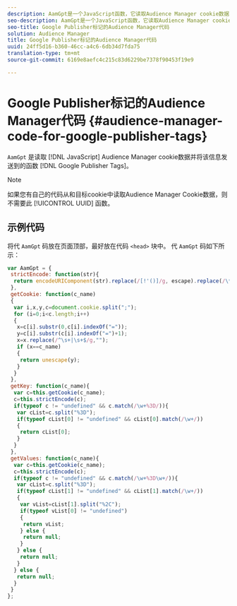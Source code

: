 ```yaml
---
description: AamGpt是一个JavaScript函数，它读取Audience Manager cookie数据，并将该信息发送到Google Publisher标记。
seo-description: AamGpt是一个JavaScript函数，它读取Audience Manager cookie数据，并将该信息发送到Google Publisher标记。
seo-title: Google Publisher标记的Audience Manager代码
solution: Audience Manager
title: Google Publisher标记的Audience Manager代码
uuid: 24ff5d16-b360-46cc-a4c6-6db34d7fda75
translation-type: tm+mt
source-git-commit: 6169e8aefc4c215c83d6229be7378f90453f19e9

---
```



# Google Publisher标记的Audience Manager代码 {#audience-manager-code-for-google-publisher-tags}

`AamGpt` 是读取 [!DNL JavaScript] Audience Manager cookie数据并将该信息发送到的函数 [!DNL Google Publisher Tags]。

>[!NOTE]
>
>如果您有自己的代码从和目标cookie中读取Audience Manager Cookie数据，则不需要此 [!UICONTROL UUID] 函数。

## 示例代码

将代 `AamGpt` 码放在页面顶部，最好放在代码 `<head>` 块中。 代 `AamGpt` 码如下所示：

```js
var AamGpt = {  
 strictEncode: function(str){ 
  return encodeURIComponent(str).replace(/[!'()]/g, escape).replace(/\*/g, "%2A"); 
 }, 
 getCookie: function(c_name) 
 { 
  var i,x,y,c=document.cookie.split(";"); 
  for (i=0;i<c.length;i++) 
  { 
   x=c[i].substr(0,c[i].indexOf("=")); 
   y=c[i].substr(c[i].indexOf("=")+1); 
   x=x.replace(/^\s+|\s+$/g,""); 
   if (x==c_name) 
   { 
    return unescape(y); 
   } 
  } 
 }, 
 getKey: function(c_name){ 
  var c=this.getCookie(c_name); 
  c=this.strictEncode(c); 
  if(typeof c != "undefined" && c.match(/\w+%3D/)){ 
   var cList=c.split("%3D"); 
   if(typeof cList[0] != "undefined" && cList[0].match(/\w+/)) 
   { 
    return cList[0]; 
   } 
  }  
 }, 
 getValues: function(c_name){ 
  var c=this.getCookie(c_name); 
  c=this.strictEncode(c); 
  if(typeof c != "undefined" && c.match(/\w+%3D\w+/)){ 
   var cList=c.split("%3D"); 
   if(typeof cList[1] != "undefined" && cList[1].match(/\w+/)) 
   { 
    var vList=cList[1].split("%2C"); 
    if(typeof vList[0] != "undefined") 
    { 
     return vList; 
    } else { 
     return null; 
    }    
   } else { 
    return null; 
   } 
  } else { 
   return null; 
  } 
 } 
};
```
